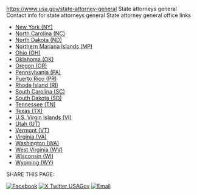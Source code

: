 

https://www.usa.gov/state-attorney-general
State attorneys general
Contact info for state attorneys general
State attorney general office links

* [New York (NY)](https://ag.ny.gov/)
* [North Carolina (NC)](https://ncdoj.gov/)
* [North Dakota (ND)](https://attorneygeneral.nd.gov/)
* [Northern Mariana Islands (MP)](https://www.cnmioag.org/)
* [Ohio (OH)](https://www.ohioattorneygeneral.gov/)
* [Oklahoma (OK)](https://oklahoma.gov/oag.html)
* [Oregon (OR)](https://www.doj.state.or.us/)
* [Pennsylvania (PA)](https://www.attorneygeneral.gov/)
* [Puerto Rico (PR)](https://www.justicia.pr.gov/)
* [Rhode Island (RI)](https://riag.ri.gov/)
* [South Carolina (SC)](https://www.scag.gov/)
* [South Dakota (SD)](https://atg.sd.gov/)
* [Tennessee (TN)](https://www.tn.gov/attorneygeneral.html)
* [Texas (TX)](https://www.texasattorneygeneral.gov/)
* [U.S. Virgin Islands (VI)](https://usvidoj.com/)
* [Utah (UT)](https://attorneygeneral.utah.gov/)
* [Vermont (VT)](https://ago.vermont.gov/)
* [Virginia (VA)](https://www.oag.state.va.us/)
* [Washington (WA)](https://www.atg.wa.gov/)
* [West Virginia (WV)](https://ago.wv.gov/Pages/default.aspx)
* [Wisconsin (WI)](https://www.doj.state.wi.us/)
* [Wyoming (WY)](https://ag.wyo.gov/)

SHARE THIS PAGE:

[![Facebook](https://www.usa.gov/themes/custom/usagov/images/social-media-icons/Facebook_Icon.svg)](https://www.facebook.com/sharer/sharer.php?u=https://www.usa.gov/state-attorney-general&v=3)
[![X Twitter USAGov](https://www.usa.gov/themes/custom/usagov/images/social-media-icons/X_Twitter_Icon.svg?version=2)](https://twitter.com/intent/tweet?source=webclient&text=https://www.usa.gov/state-attorney-general)
[![Email](https://www.usa.gov/themes/custom/usagov/images/social-media-icons/Email_Icon.svg?version=2)](mailto:?subject=https://www.usa.gov/state-attorney-general)
